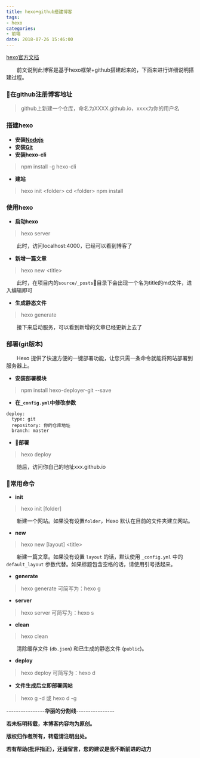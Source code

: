 ```yaml
---
title: hexo+github搭建博客
tags: 
- hexo
categories: 
- 前端
date: 2018-07-26 15:46:00
---
```

[hexo官方文档](https://hexo.io/zh-cn/docs/)

&emsp;&emsp;前文说到此博客是基于hexo框架+github搭建起来的，下面来进行详细说明搭建过程。
### 在github注册博客地址
>  github上新建一个仓库，命名为XXXX.github.io，xxxx为你的用户名
<!-- more -->
### 搭建hexo
- **安装[Nodejs](https://nodejs.org/en/)**
- **安装[Git](https://git-scm.com/)**
- **安装hexo-cli**
> npm install -g hexo-cli

- **建站**
> hexo init <folder\>
> cd <folder\>
> npm install

### 使用hexo
- **启动hexo**
> hexo server 

&emsp;&emsp;此时，访问localhost:4000，已经可以看到博客了

- **新增一篇文章**
> hexo new <title\>

&emsp;&emsp;此时，在项目内的`source/_posts`目录下会出现一个名为title的md文件，进入编辑即可

- **生成静态文件**
> hexo generate 

&emsp;&emsp;接下来启动服务，可以看到新增的文章已经更新上去了

### 部署(git版本)
&emsp;&emsp;Hexo 提供了快速方便的一键部署功能，让您只需一条命令就能将网站部署到服务器上。
- **安装部署模块**
> npm install hexo-deployer-git --save
- **在`_config.yml`中修改参数**
~~~
deploy:
  type: git
  repository: 你的仓库地址
  branch: master
~~~

- **部署**
> hexo deploy 

&emsp;&emsp;随后，访问你自己的地址xxx.github.io

### 常用命令
- **init**
> hexo init [folder]

&emsp;&emsp;新建一个网站。如果没有设置`folder`，Hexo 默认在目前的文件夹建立网站。

- **new** 
> hexo new [layout] <title\>

&emsp;&emsp;新建一篇文章。如果没有设置 `layout` 的话，默认使用 `_config.yml` 中的 `default_layout` 参数代替。如果标题包含空格的话，请使用引号括起来。

- **generate**
> hexo generate 可简写为：hexo g

- **server**
> hexo server 可简写为：hexo s

- **clean** 
> hexo clean

&emsp;&emsp;清除缓存文件 (`db.json`) 和已生成的静态文件 (`public`)。

- **deploy**
> hexo deploy 可简写为：hexo d

- **文件生成后立即部署网站**
> hexo g -d 或 hexo d -g

----------------**华丽的分割线**----------------

**若未标明转载，本博客内容均为原创。**

**版权归作者所有，转载请注明出处。**

**若有帮助(批评指正)，还请留言，您的建议是我不断前进的动力**

